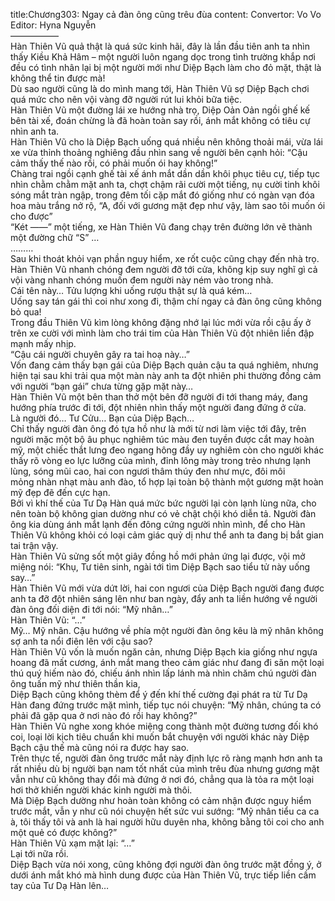 title:Chương303: Ngay cả đàn ông cũng trêu đùa
content:
Convertor: Vo Vo<br>Editor: Hyna Nguyễn<br>—————–<br>Hàn Thiên Vũ quả thật là quá sức kinh hãi, đây là lần đầu tiên anh ta nhìn thấy Kiều Khả Hâm – một người luôn ngang dọc trong tình trường khắp nơi đều có tình nhân lại bị một người mới như Diệp Bạch làm cho đỏ mặt, thật là không thể tin được mà!<br>Dù sao người cũng là do mình mang tới, Hàn Thiên Vũ sợ Diệp Bạch chơi quá mức cho nên vội vàng đỡ người rút lui khỏi bữa tiệc.<br>Hàn Thiên Vũ một đường lái xe hướng nhà trọ, Diệp Oản Oản ngồi ghế kế bên tài xế, đoán chừng là đã hoàn toàn say rồi, ánh mắt không có tiêu cự nhìn anh ta.<br>Hàn Thiên Vũ cho là Diệp Bạch uống quá nhiều nên không thoải mái, vừa lái xe vừa thỉnh thoảng nghiêng đầu nhìn sang về người bên cạnh hỏi: “Cậu cảm thấy thế nào rồi, có phải muốn ói hay không!”<br>Chàng trai ngồi cạnh ghế tài xế ánh mắt dần dần khôi phục tiêu cự, tiếp tục nhìn chằm chằm mặt anh ta, chợt chậm rãi cười một tiếng, nụ cười tinh khôi sóng mắt tràn ngập, trong đêm tối cặp mắt đó giống như có ngàn vạn đóa hoa màu trắng nở rộ, “A, đối với gương mặt đẹp như vậy, làm sao tôi muốn ói cho được”<br>“Két ——” một tiếng, xe Hàn Thiên Vũ đang chạy trên đường lớn vẽ thành một đường chữ “S” …<br>………<br>Sau khi thoát khỏi vạn phần nguy hiểm, xe rốt cuộc cũng chạy đến nhà trọ.<br>Hàn Thiên Vũ nhanh chóng đem người đỡ tới cửa, không kịp suy nghĩ gì cả vội vàng nhanh chóng muốn đem người này ném vào trong nhà.<br>Cái tên này… Tửu lượng khi uống rượu thật sự là quá kém…<br>Uống say tán gái thì coi như xong đi, thậm chí ngay cả đàn ông cũng không bỏ qua!<br>Trong đầu Thiên Vũ kìm lòng không đặng nhớ lại lúc mới vừa rồi cậu ấy ở trên xe cười với mình làm cho trái tim của Hàn Thiên Vũ đột nhiên liền đập mạnh mấy nhịp.<br>“Cậu cái người chuyên gây ra tai hoạ này…”<br>Vốn đang cảm thấy bạn gái của Diệp Bạch quản cậu ta quá nghiêm, nhưng hiện tại sau khi trải qua một màn này anh ta đột nhiên phi thường đồng cảm với người “bạn gái” chưa từng gặp mặt này…<br>Hàn Thiên Vũ một bên than thở một bên đỡ người đi tới thang máy, đang hướng phía trước đi tới, đột nhiên nhìn thấy một người đang đứng ở cửa.<br>Là người đó… Tư Cửu… Bạn của Diệp Bạch…<br>Chỉ thấy người đàn ông đó tựa hồ như là mới từ nơi làm việc tới đây, trên người mặc một bộ âu phục nghiêm túc màu đen tuyền được cắt may hoàn mỹ, một chiếc thắt lưng đeo ngang hông đầy uy nghiêm còn cho người khác thấy rõ vòng eo lực lưỡng của mình, đỉnh lông mày trong trẻo nhưng lạnh lùng, sóng mũi cao, hai con ngươi thâm thúy đen như mực, đôi môi mỏng nhàn nhạt màu anh đào, tổ hợp lại toàn bộ thành một gương mặt hoàn mỹ đẹp đẽ đến cực hạn.<br>Bởi vì khí thế của Tư Dạ Hàn quá mức bức người lại còn lạnh lùng nữa, cho nên toàn bộ không gian dường như có vẻ chật chội khó diễn tả. Người đàn ông kia dùng ánh mắt lạnh đến đông cứng người nhìn mình, để cho Hàn Thiên Vũ không khỏi có loại cảm giác quỷ dị như thể anh ta đang bị bắt gian tai trận vậy.<br>Hàn Thiên Vũ sửng sốt một giây đồng hồ mới phản ứng lại được, vội mở miệng nói: “Khụ, Tư tiên sinh, ngài tới tìm Diệp Bạch sao tiểu tử này uống say…”<br>Hàn Thiên Vũ mới vừa dứt lời, hai con ngươi của Diệp Bạch người đang được anh ta đỡ đột nhiên sáng lên như ban ngày, đẩy anh ta liền hướng về người đàn ông đối diện đi tới nói: “Mỹ nhân…”<br>Hàn Thiên Vũ: “…”<br>Mỹ… Mỹ nhân. Cậu hướng về phía một người đàn ông kêu là mỹ nhân không sợ anh ta nổi điên lên với cậu sao?<br>Hàn Thiên Vũ vốn là muốn ngăn cản, nhưng Diệp Bạch kia giống như ngựa hoang đã mất cương, ánh mắt mang theo cảm giác như đang đi săn một loại thú quý hiếm nào đó, chiếu ánh nhìn lấp lánh mà nhìn chăm chú người đàn ông tuấn mỹ như thiên thần kia,<br>Diệp Bạch cũng không thèm để ý đến khí thế cường đại phát ra từ Tư Dạ Hàn đang đứng trước mặt mình, tiếp tục nói chuyện: “Mỹ nhân, chúng ta có phải đã gặp qua ở nơi nào đó rồi hay không?”<br>Hàn Thiên Vũ nghe xong khóe miệng cong thành một đường tương đối khó coi, loại lời kịch tiêu chuẩn khi muốn bắt chuyện với người khác này Diệp Bạch cậu thế mà cũng nói ra được hay sao.<br>Trên thực tế, người đàn ông trước mắt này định lực rõ ràng mạnh hơn anh ta rất nhiều dù bị người bạn nam tốt nhất của mình trêu đùa nhưng gương mặt vẫn như cũ không thay đổi mà đứng ở nơi đó, chẳng qua là tỏa ra một loại hơi thở khiến người khác kinh người mà thôi.<br>Mà Diệp Bạch dường như hoàn toàn không có cảm nhận được nguy hiểm trước mắt, vẫn y như cũ nói chuyện hết sức vui sướng: “Mỹ nhân tiểu ca ca à, tôi thấy tôi và anh là hai người hữu duyên nha, không bằng tôi coi cho anh một quẻ có được không?”<br>Hàn Thiên Vũ xạm mặt lại: “…”<br>Lại tới nữa rồi.<br>Diệp Bạch vừa nói xong, cũng không đợi người đàn ông trước mặt đồng ý, ở dưới ánh mắt khó mà hình dung được của Hàn Thiên Vũ, trực tiếp liền cầm tay của Tư Dạ Hàn lên…